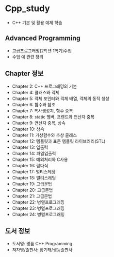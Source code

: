 # Cpp_study
- C++ 기본 및 활용 예제 학습

## Advanced Programming
- 고급프로그래밍(2학년 1학기)수업  
- 수업 예 관련 정리  

## Chapter 정보
- Chapter 2: C++ 프로그래밍의 기본
- Chapter 4: 클래스와 객체
- Chapter 5: 객체 포인터와 객체 배열, 객체의 동적 생성
- Chapter 6: 함수와 참조
- Chapter 7: 복사생성지, 함수 중복
- Chapter 8: static 멤버, 프렌드와 연산자 중복  
- Chapter 9: 연산자 중복, 상속
- Chapter 10: 상속 
- Chapter 11: 가상함수와 추상 클래스
- Chapter 12: 템플릿과 표준 템플릿 라이브러리(STL)
- Chapter 13: 입출력
- Chapter 14: 파일입출력
- Chapter 15: 예외처리와 C사용
- Chapter 16: 람다식
- Chapter 17: 멀티스레딩
- Chapter 18: 멀티스레딩
- Chapter 19: 고급문법
- Chapter 20: 고급문법
- Chapter 21: 고급문법
- Chapter 22: 병렬프로그래밍
- Chapter 23: 병렬프로그래밍
- Chapter 24: 병렬프로그래밍

## 도서 정보
- 도서명: 명품 C++ Programming
- 저자명/출판사: 황기태/생능출판사

